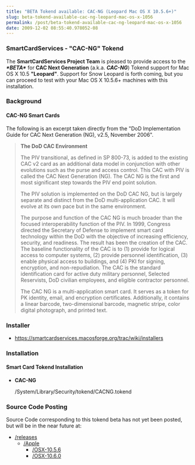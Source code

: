 ```yaml
---
title: "BETA Tokend available: CAC-NG (Leopard Mac OS X 10.5.6+)"
slug: beta-tokend-available-cac-ng-leopard-mac-os-x-1056
permalink: /post/beta-tokend-available-cac-ng-leopard-mac-os-x-1056
date: 2009-12-02 08:55:40.978052-08
---
```


### SmartCardServices - "CAC-NG" Tokend

The **SmartCardServices Project Team** is pleased to provide access to the ***\*BETA\**** for **CAC Next Generation** (a.k.a. ***CAC-NG***) Tokend support for Mac OS X 10.5 **"Leopard"**. Support for Snow Leopard is forth coming, but you can proceed to test with your Mac OS X 10.5.6+ machines with this installation.

<!--more-->

### Background

#### CAC-NG Smart Cards

The following is an excerpt taken directly from the "DoD Implementation Guide for CAC Next Generation (NG), v2.5, November 2006".

> **The DoD CAC Environment**
>
> The PIV transitional, as defined in SP 800-73, is added to the existing CAC v2 card as an additional data model in conjunction with other evolutions such as the purse and access control. This CAC with PIV is called the CAC Next Generation (NG). The CAC NG is the first and most significant step towards the PIV end point solution.
>
> The PIV solution is implemented on the DoD CAC NG, but is largely separate and distinct from the DoD multi-application CAC. It will evolve at its own pace but in the same environment.
>
>  
>
> The purpose and function of the CAC NG is much broader than the focused interoperability function of the PIV. In 1999, Congress directed the Secretary of Defense to implement smart card technology within the DoD with the objective of increasing efficiency, security, and readiness. The result has been the creation of the CAC. The baseline functionality of the CAC is to (1) provide for logical access to computer systems, (2) provide personnel identification, (3) enable physical access to buildings, and (4) PKI for signing, encryption, and non-repudiation. The CAC is the standard identification card for active duty military personnel, Selected Reservists, DoD civilian employees, and eligible contractor personnel.
>
> The CAC NG is a multi-application smart card. It serves as a token for PK identity, email, and encryption certificates. Additionally, it contains a linear barcode, two-dimensional barcode, magnetic stripe, color digital photograph, and printed text.

### Installer

* <https://smartcardservices.macosforge.org/trac/wiki/installers>

### Installation

#### Smart Card Tokend Installation

* **CAC-NG**

    /System/Library/Security/tokend/CACNG.tokend

### Source Code Posting

Source Code corresponding to this tokend beta has not yet been posted, but will be in the near future at:

* [/releases](https://smartcardservices.macosforge.org/trac/browser/releases "Releases")
  * [/Apple](https://smartcardservices.macosforge.org/trac/browser/releases/Apple "Apple Releases")
    * [/OSX-10.5.6](https://smartcardservices.macosforge.org/trac/browser/releases/Apple/OSX-10.5.6 "Apple Mac OS X 10.5.6")
    * [/OSX-10.6.0](https://smartcardservices.macosforge.org/trac/browser/releases/Apple/OSX-10.6.0 "Apple Mac OS X 10.6.0")
